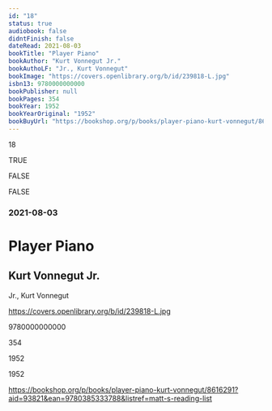 ```yaml
---
id: "18"
status: true
audiobook: false
didntFinish: false
dateRead: 2021-08-03
bookTitle: "Player Piano"
bookAuthor: "Kurt Vonnegut Jr."
bookAuthoLF: "Jr., Kurt Vonnegut"
bookImage: "https://covers.openlibrary.org/b/id/239818-L.jpg"
isbn13: 9780000000000
bookPublisher: null
bookPages: 354
bookYear: 1952
bookYearOriginal: "1952"
bookBuyUrl: "https://bookshop.org/p/books/player-piano-kurt-vonnegut/8616291?aid=93821&ean=9780385333788&listref=matt-s-reading-list"
---
```

18

TRUE

FALSE

FALSE

### 2021-08-03

# Player Piano

## Kurt Vonnegut Jr.

Jr., Kurt Vonnegut

https://covers.openlibrary.org/b/id/239818-L.jpg

9780000000000

354

1952

1952

https://bookshop.org/p/books/player-piano-kurt-vonnegut/8616291?aid=93821&ean=9780385333788&listref=matt-s-reading-list